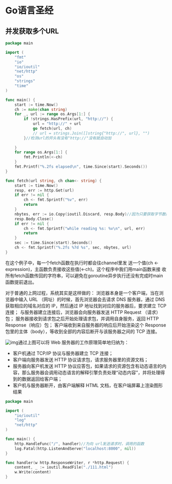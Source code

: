 # Go语言圣经

## 并发获取多个URL

```go
package main

import (
	"fmt"
	"io"
	"io/ioutil"
	"net/http"
	"os"
	"strings"
	"time"
)

func main() {
	start := time.Now()
	ch := make(chan string)
	for _, url := range os.Args[1:] {
		if !strings.HasPrefix(url, "http://") {
			url = "http://" + url
			go fetch(url, ch)
			// url = strings.Join([]string{"http://", url}, "")
		}//检测url的开头有没有"http://"没有就自动加
		
	}
	for range os.Args[1:] {
		fmt.Println(<-ch)
	}
	fmt.Printf("%.2fs elapsed\n", time.Since(start).Seconds())
}

func fetch(url string, ch chan<- string) {
	start := time.Now()
	resp, err := http.Get(url)
	if err != nil {
		ch <- fmt.Sprintf("%v", err)
		return
	}
	nbytes, err := io.Copy(ioutil.Discard, resp.Body)//因为只要获取字节数而不需要写入，ioutil.Discard看成垃圾桶
	resp.Body.Close()
	if err != nil {
		ch <- fmt.Sprintf("while reading %s: %v\n", url, err)
		return
	}
	sec := time.Since(start).Seconds()
	ch <- fmt.Sprintf("%.2fs %7d %s", sec, nbytes, url)
}

```

在这个例子中，每一个fetch函数在执行时都会往channel里发 送一个值(ch <- expression)，主函数负责接收这些值(<-ch)。这个程序中我们用main函数来接 收所有fetch函数传回的字符串，可以避免在goroutine异步执行还没有完成时main函数提前退出。

对于普通的上网过程，系统其实是这样做的：
浏览器本身是一个客户端，当在浏览器中输入 URL （网址）的时候，首先浏览器会去请求 DNS 服务器，通过 DNS 获取相应的域名对应的 IP，然后通过 IP 地址找到对应的服务器后，要求建立 TCP 连接；
与服务器建立连接后，浏览器会向服务器发送 HTTP Request （请求）包；
服务器接收到请求包之后开始处理请求包，并调用自身服务，返回 HTTP Response（响应）包；
客户端收到来自服务器的响应后开始渲染这个 Response 包里的主体（body），等收到全部的内容后断开与该服务器之间的 TCP 连接。

![img](C:\Users\你的姓名\Nutstore\1\我的坚果云\笔记\GO\4-19120512054A56.gif)通过上图可以将 Web 服务器的工作原理简单地归纳为：

- 客户机通过 TCP/IP 协议与服务器建立 TCP 连接；
- 客户端向服务器发送 HTTP 协议请求包，请求服务器里的资源文档；
- 服务器向客户机发送 HTTP 协议应答包，如果请求的资源包含有动态语言的内容，那么服务器会调用动态语言的解释引擎负责处理“动态内容”，并将处理得到的数据返回给客户端；
- 客户机与服务器断开，由客户端解释 HTML 文档，在客户端屏幕上渲染图形结果

```go
package main

import (
	"io/ioutil"
	"log"
	"net/http"
)

func main() {
	http.HandleFunc("/", handler)//为向 url发送请求时，调用的函数
	log.Fatal(http.ListenAndServe("localhost:8000", nil))
}

func handler(w http.ResponseWriter, r *http.Request) {
	content, _ := ioutil.ReadFile("./111.html")
	w.Write(content)
}

```

